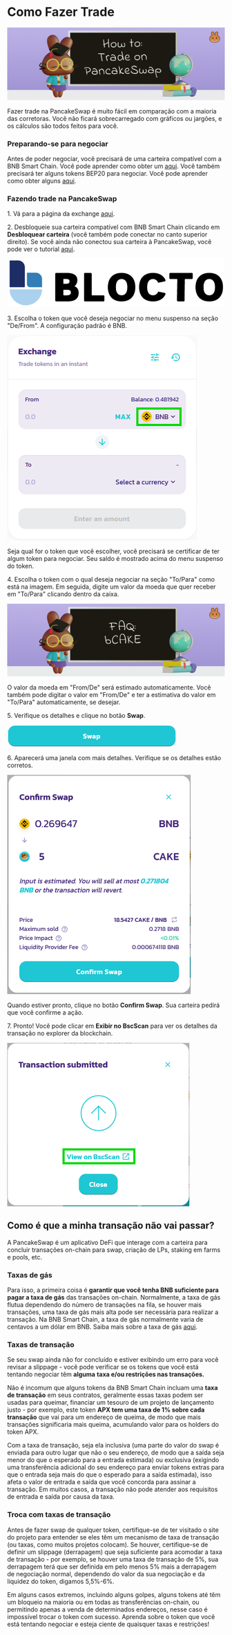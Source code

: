 # Como Fazer Trade

![](../../.gitbook/assets/how-to-trade-on-pancakeswap-header.png)

Fazer trade na PancakeSwap é muito fácil em comparação com a maioria das corretoras. Você não ficará sobrecarregado com gráficos ou jargões, e os cálculos são todos feitos para você.

### Preparando-se para negociar

Antes de poder negociar, você precisará de uma carteira compatível com a BNB Smart Chain. Você pode aprender como obter um [aqui](https://docs.pancakeswap.finance/v/portuguese-brazilian/get-started/wallet-guide). Você também precisará ter alguns tokens BEP20 para negociar. Você pode aprender como obter alguns [aqui](https://docs.pancakeswap.finance/v/portuguese-brazilian/get-started/bep20-guide).

### Fazendo trade na PancakeSwap

1\. Vá para a página da exchange [aqui](https://exchange.pancakeswap.finance/#/swap).

2\. Desbloqueie sua carteira compatível com BNB Smart Chain clicando em **Desbloquear carteira** (você também pode conectar no canto superior direito). Se você ainda não conectou sua carteira à PancakeSwap, você pode ver o tutorial [aqui](https://docs.pancakeswap.finance/get-started/connection-guide).

![](<../../.gitbook/assets/image (12).png>)

3\. Escolha o token que você deseja negociar no menu suspenso na seção "De/From". A configuração padrão é BNB.

![](<../../.gitbook/assets/image (13) (1).png>)

Seja qual for o token que você escolher, você precisará se certificar de ter algum token para negociar. Seu saldo é mostrado acima do menu suspenso do token.&#x20;

4\. Escolha o token com o qual deseja negociar na seção "To/Para" como está na imagem. Em seguida, digite um valor da moeda que quer receber em "To/Para" clicando dentro da caixa.

![](<../../.gitbook/assets/image (14) (1).png>)

O valor da moeda em "From/De" será estimado automaticamente. Você também pode digitar o valor em "From/De" e ter a estimativa do valor em "To/Para" automaticamente, se desejar.&#x20;

5\. Verifique os detalhes e clique no botão **Swap**.

![](<../../.gitbook/assets/image (15).png>)

6\. Aparecerá uma janela com mais detalhes. Verifique se os detalhes estão corretos.

![](<../../.gitbook/assets/image (16) (2).png>)

Quando estiver pronto, clique no botão **Confirm Swap**. Sua carteira pedirá que você confirme a ação.&#x20;

7\. Pronto! Você pode clicar em **Exibir no BscScan** para ver os detalhes da transação no explorer da blockchain.

![](<../../.gitbook/assets/image (17) (1).png>)

## Como é que a minha transação não vai passar?

A PancakeSwap é um aplicativo DeFi que interage com a carteira para concluir transações on-chain para swap, criação de LPs, staking em farms e pools, etc.&#x20;

### Taxas de gás&#x20;

Para isso, a primeira coisa é **garantir que você tenha BNB suficiente para pagar a taxa de gás** das transações on-chain. Normalmente, a taxa de gás flutua dependendo do número de transações na fila, se houver mais transações, uma taxa de gás mais alta pode ser necessária para realizar a transação. Na BNB Smart Chain, a taxa de gás normalmente varia de centavos a um dólar em BNB. Saiba mais sobre a taxa de gás [aqui](https://academy.binance.com/en/glossary/gas).&#x20;

### Taxas de transação&#x20;

Se seu swap ainda não for concluído e estiver exibindo um erro para você revisar a slippage - você pode verificar se os tokens que você está tentando negociar têm **alguma** **taxa e/ou restrições nas transações.**&#x20;

Não é incomum que alguns tokens da BNB Smart Chain incluam uma **taxa de transação** em seus contratos, geralmente essas taxas podem ser usadas para queimar, financiar um tesouro de um projeto de lançamento justo - por exemplo, este token **APX tem uma taxa de 1% sobre cada transação** que vai para um endereço de queima, de modo que mais transações significaria mais queima, acumulando valor para os holders do token APX.&#x20;

Com a taxa de transação, seja ela inclusiva (uma parte do valor do swap é enviada para outro lugar que não o seu endereço, de modo que a saída seja menor do que o esperado para a entrada estimada) ou exclusiva (exigindo uma transferência adicional do seu endereço para enviar tokens extras para que o entrada seja mais do que o esperado para a saída estimada), isso afeta o valor de entrada e saída que você concorda para assinar a transação. Em muitos casos, a transação não pode atender aos requisitos de entrada e saída por causa da taxa.&#x20;

### Troca com taxas de transação&#x20;

Antes de fazer swap de qualquer token, certifique-se de ter visitado o site do projeto para entender se eles têm um mecanismo de taxa de transação (ou taxas, como muitos projetos colocam). Se houver, certifique-se de definir um slippage (derrapagem) que seja suficiente para acomodar a taxa de transação - por exemplo, se houver uma taxa de transação de 5%, sua derrapagem terá que ser definida em pelo menos 5% mais a derrapagem de negociação normal, dependendo do valor da sua negociação e da liquidez do token, digamos 5,5%-6%.&#x20;

Em alguns casos extremos, incluindo alguns golpes, alguns tokens até têm um bloqueio na maioria ou em todas as transferências on-chain, ou permitindo apenas a venda de determinados endereços, nesse caso é impossível trocar o token com sucesso. Aprenda sobre o token que você está tentando negociar e esteja ciente de quaisquer taxas e restrições!

